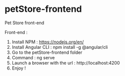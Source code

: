 # petStore-frontend
Pet Store front-end

Front-end :
1. Install NPM : https://nodejs.org/en/
2. Install Angular CLI : npm install -g @angular/cli
3. Go to the petStore-frontend folder
4. Command : ng serve
5. Launch a browser with the url : http://localhost:4200
6. Enjoy !
